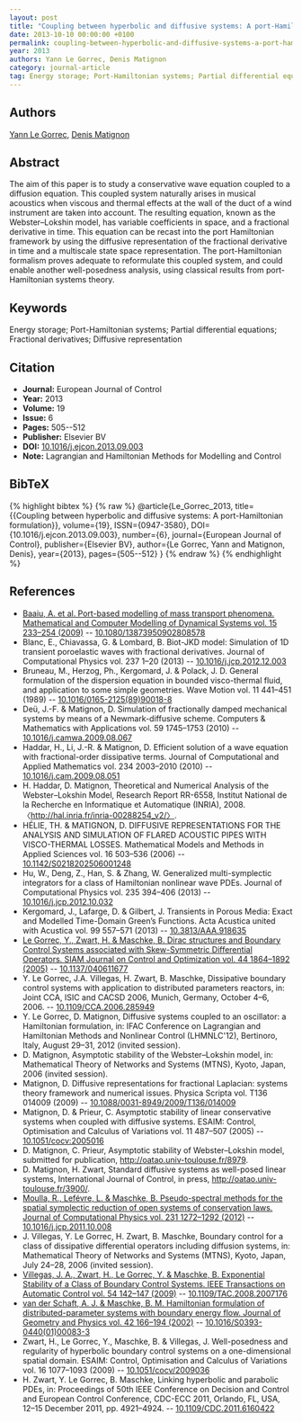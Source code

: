 ```yaml
---
layout: post
title: "Coupling between hyperbolic and diffusive systems: A port-Hamiltonian formulation"
date: 2013-10-10 00:00:00 +0100
permalink: coupling-between-hyperbolic-and-diffusive-systems-a-port-hamiltonian-formulation
year: 2013
authors: Yann Le Gorrec, Denis Matignon
category: journal-article
tag: Energy storage; Port-Hamiltonian systems; Partial differential equations; Fractional derivatives; Diffusive representation
---
```

 
## Authors
[Yann Le Gorrec](authors/yann-le-gorrec), [Denis Matignon](authors/denis-matignon)
 
## Abstract
The aim of this paper is to study a conservative wave equation coupled to a diffusion equation. This coupled system naturally arises in musical acoustics when viscous and thermal effects at the wall of the duct of a wind instrument are taken into account. The resulting equation, known as the Webster–Lokshin model, has variable coefficients in space, and a fractional derivative in time. This equation can be recast into the port Hamiltonian framework by using the diffusive representation of the fractional derivative in time and a multiscale state space representation. The port-Hamiltonian formalism proves adequate to reformulate this coupled system, and could enable another well-posedness analysis, using classical results from port-Hamiltonian systems theory.
 
## Keywords
Energy storage; Port-Hamiltonian systems; Partial differential equations; Fractional derivatives; Diffusive representation
 
## Citation
- **Journal:** European Journal of Control
- **Year:** 2013
- **Volume:** 19
- **Issue:** 6
- **Pages:** 505--512
- **Publisher:** Elsevier BV
- **DOI:** [10.1016/j.ejcon.2013.09.003](https://doi.org/10.1016/j.ejcon.2013.09.003)
- **Note:** Lagrangian and Hamiltonian Methods for Modelling and Control
 
## BibTeX
{% highlight bibtex %}
{% raw %}
@article{Le_Gorrec_2013,
  title={{Coupling between hyperbolic and diffusive systems: A port-Hamiltonian formulation}},
  volume={19},
  ISSN={0947-3580},
  DOI={10.1016/j.ejcon.2013.09.003},
  number={6},
  journal={European Journal of Control},
  publisher={Elsevier BV},
  author={Le Gorrec, Yann and Matignon, Denis},
  year={2013},
  pages={505--512}
}
{% endraw %}
{% endhighlight %}
 
## References
- [Baaiu, A. et al. Port-based modelling of mass transport phenomena. Mathematical and Computer Modelling of Dynamical Systems vol. 15 233–254 (2009)](port-based-modelling-of-mass-transport-phenomena) -- [10.1080/13873950902808578](https://doi.org/10.1080/13873950902808578)
- Blanc, E., Chiavassa, G. & Lombard, B. Biot-JKD model: Simulation of 1D transient poroelastic waves with fractional derivatives. Journal of Computational Physics vol. 237 1–20 (2013) -- [10.1016/j.jcp.2012.12.003](https://doi.org/10.1016/j.jcp.2012.12.003)
- Bruneau, M., Herzog, Ph., Kergomard, J. & Polack, J. D. General formulation of the dispersion equation in bounded visco-thermal fluid, and application to some simple geometries. Wave Motion vol. 11 441–451 (1989) -- [10.1016/0165-2125(89)90018-8](https://doi.org/10.1016/0165-2125(89)90018-8)
- Deü, J.-F. & Matignon, D. Simulation of fractionally damped mechanical systems by means of a Newmark-diffusive scheme. Computers &amp; Mathematics with Applications vol. 59 1745–1753 (2010) -- [10.1016/j.camwa.2009.08.067](https://doi.org/10.1016/j.camwa.2009.08.067)
- Haddar, H., Li, J.-R. & Matignon, D. Efficient solution of a wave equation with fractional-order dissipative terms. Journal of Computational and Applied Mathematics vol. 234 2003–2010 (2010) -- [10.1016/j.cam.2009.08.051](https://doi.org/10.1016/j.cam.2009.08.051)
- H. Haddar, D. Matignon, Theoretical and Numerical Analysis of the Webster–Lokshin Model, Research Report RR-6558, Institut National de la Recherche en Informatique et Automatique (INRIA), 2008. 〈http://hal.inria.fr/inria-00288254_v2/〉.
- HÉLIE, TH. & MATIGNON, D. DIFFUSIVE REPRESENTATIONS FOR THE ANALYSIS AND SIMULATION OF FLARED ACOUSTIC PIPES WITH VISCO-THERMAL LOSSES. Mathematical Models and Methods in Applied Sciences vol. 16 503–536 (2006) -- [10.1142/S0218202506001248](https://doi.org/10.1142/S0218202506001248)
- Hu, W., Deng, Z., Han, S. & Zhang, W. Generalized multi-symplectic integrators for a class of Hamiltonian nonlinear wave PDEs. Journal of Computational Physics vol. 235 394–406 (2013) -- [10.1016/j.jcp.2012.10.032](https://doi.org/10.1016/j.jcp.2012.10.032)
- Kergomard, J., Lafarge, D. & Gilbert, J. Transients in Porous Media: Exact and Modelled Time-Domain Green’s Functions. Acta Acustica united with Acustica vol. 99 557–571 (2013) -- [10.3813/AAA.918635](https://doi.org/10.3813/AAA.918635)
- [Le Gorrec, Y., Zwart, H. & Maschke, B. Dirac structures and Boundary Control Systems associated with Skew-Symmetric Differential Operators. SIAM Journal on Control and Optimization vol. 44 1864–1892 (2005)](dirac-structures-and-boundary-control-systems-associated-with-skew-symmetric-differential-operators) -- [10.1137/040611677](https://doi.org/10.1137/040611677)
- Y. Le Gorrec, J.A. Villegas, H. Zwart, B. Maschke, Dissipative boundary control systems with application to distributed parameters reactors, in: Joint CCA, ISIC and CACSD 2006, Munich, Germany, October 4–6, 2006. -- [10.1109/CCA.2006.285949](https://doi.org/10.1109/CCA.2006.285949)
- Y. Le Gorrec, D. Matignon, Diffusive systems coupled to an oscillator: a Hamiltonian formulation, in: IFAC Conference on Lagrangian and Hamiltonian Methods and Nonlinear Control (LHMNLC'12), Bertinoro, Italy, August 29–31, 2012 (invited session).
- D. Matignon, Asymptotic stability of the Webster–Lokshin model, in: Mathematical Theory of Networks and Systems (MTNS), Kyoto, Japan, 2006 (invited session).
- Matignon, D. Diffusive representations for fractional Laplacian: systems theory framework and numerical issues. Physica Scripta vol. T136 014009 (2009) -- [10.1088/0031-8949/2009/T136/014009](https://doi.org/10.1088/0031-8949/2009/T136/014009)
- Matignon, D. & Prieur, C. Asymptotic stability of linear conservative systems when coupled with diffusive systems. ESAIM: Control, Optimisation and Calculus of Variations vol. 11 487–507 (2005) -- [10.1051/cocv:2005016](https://doi.org/10.1051/cocv:2005016)
- D. Matignon, C. Prieur, Asymptotic stability of Webster–Lokshin model, submitted for publication, http://oatao.univ-toulouse.fr/8979.
- D. Matignon, H. Zwart, Standard diffusive systems as well-posed linear systems, International Journal of Control, in press, http://oatao.univ-toulouse.fr/3900/.
- [Moulla, R., Lefévre, L. & Maschke, B. Pseudo-spectral methods for the spatial symplectic reduction of open systems of conservation laws. Journal of Computational Physics vol. 231 1272–1292 (2012)](pseudo-spectral-methods-for-the-spatial-symplectic-reduction-of-open-systems-of-conservation-laws) -- [10.1016/j.jcp.2011.10.008](https://doi.org/10.1016/j.jcp.2011.10.008)
- J. Villegas, Y. Le Gorrec, H. Zwart, B. Maschke, Boundary control for a class of dissipative differential operators including diffusion systems, in: Mathematical Theory of Networks and Systems (MTNS), Kyoto, Japan, July 24–28, 2006 (invited session).
- [Villegas, J. A., Zwart, H., Le Gorrec, Y. & Maschke, B. Exponential Stability of a Class of Boundary Control Systems. IEEE Transactions on Automatic Control vol. 54 142–147 (2009)](exponential-stability-of-a-class-of-boundary-control-systems) -- [10.1109/TAC.2008.2007176](https://doi.org/10.1109/TAC.2008.2007176)
- [van der Schaft, A. J. & Maschke, B. M. Hamiltonian formulation of distributed-parameter systems with boundary energy flow. Journal of Geometry and Physics vol. 42 166–194 (2002)](hamiltonian-formulation-of-distributed-parameter-systems-with-boundary-energy-flow) -- [10.1016/S0393-0440(01)00083-3](https://doi.org/10.1016/S0393-0440(01)00083-3)
- Zwart, H., Le Gorrec, Y., Maschke, B. & Villegas, J. Well-posedness and regularity of hyperbolic boundary control systems on a one-dimensional spatial domain. ESAIM: Control, Optimisation and Calculus of Variations vol. 16 1077–1093 (2009) -- [10.1051/cocv/2009036](https://doi.org/10.1051/cocv/2009036)
- H. Zwart, Y. Le Gorrec, B. Maschke, Linking hyperbolic and parabolic PDEs, in: Proceedings of 50th IEEE Conference on Decision and Control and European Control Conference, CDC-ECC 2011, Orlando, FL, USA, 12–15 December 2011, pp. 4921–4924. -- [10.1109/CDC.2011.6160422](https://doi.org/10.1109/CDC.2011.6160422)

